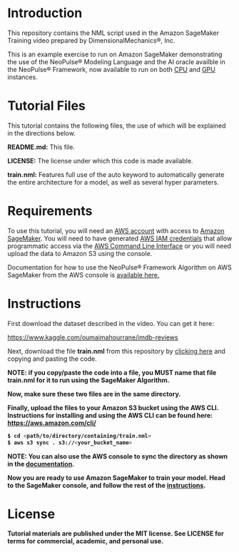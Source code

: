 # Introduction
This repository contains the NML script used in the Amazon SageMaker Training video prepared by DimensionalMechanics®, Inc.

This is an example exercise to run on Amazon SageMaker demonstrating the use of the NeoPulse® Modeling Language and the AI oracle availble in the NeoPulse® Framework, now available to run on both [CPU](https://aws.amazon.com/marketplace/pp/prodview-die5a2b34vjii) and [GPU](https://aws.amazon.com/marketplace/pp/prodview-7fngm7wimrfwy) instances.

# Tutorial Files
This tutorial contains the following files, the use of which will be explained in the directions below.

**README.md:** This file.

**LICENSE:** The license under which this code is made available.

**train.nml:** Features full use of the auto keyword to automatically generate the entire architecture for a model, as well as several hyper parameters.

# Requirements

To use this tutorial, you will need an [AWS account](https://aws.amazon.com/free/) with access to [Amazon SageMaker](https://aws.amazon.com/sagemaker/). You will need to have generated [AWS IAM credentials](https://aws.amazon.com/iam/) that allow programmatic access via the [AWS Command Line Interface](https://aws.amazon.com/cli/) or you will need upload the data to Amazon S3 using the console.

Documentation for how to use the NeoPulse® Framework Algorithm on AWS SageMaker from the AWS console is [available here.](https://docs.neopulse.ai/NP-SageMaker/)

# Instructions

First download the dataset described in the video. You can get it here:

https://www.kaggle.com/oumaimahourrane/imdb-reviews

Next, download the file **train.nml** from this repository by [clicking here](https://raw.githubusercontent.com/DimensionalMechanics/SageMakerVideo/master/train.nml) and copying and pasting the code.

<b>NOTE: if you copy/paste the code into a file, you MUST name that file train.nml for it to run using the SageMaker Algorithm.<b>

Now, make sure these two files are in the same directory.

Finally, upload the files to your Amazon S3 bucket using the AWS CLI. Instructions for installing and using the AWS CLI can be found here: https://aws.amazon.com/cli/

```bash
$ cd <path/to/directory/containing/train.nml>
$ aws s3 sync . s3://<your_bucket_name>
```

<b>NOTE: You can also use the AWS console to sync the directory as shown in the [documentation](https://docs.neopulse.ai/NP-SageMaker/).

Now you are ready to use Amazon SageMaker to train your model. Head to the SageMaker console, and follow the rest of the [instructions](https://docs.neopulse.ai/NP-SageMaker/).

# License
Tutorial materials are published under the MIT license. See LICENSE for terms for commercial, academic, and personal use.
